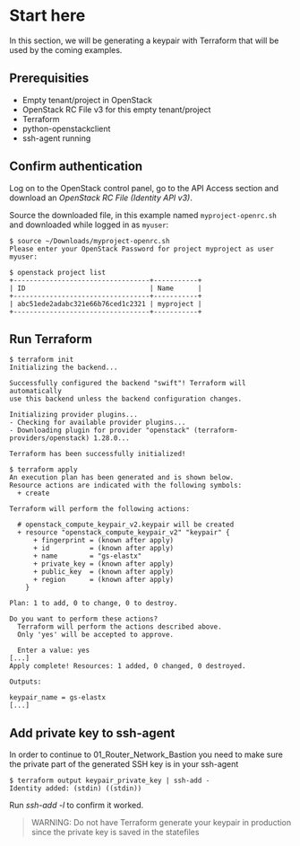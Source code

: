 # Start here

In this section, we will be generating a keypair with Terraform that will be used by the coming examples.

## Prerequisities

* Empty tenant/project in OpenStack
* OpenStack RC File v3 for this empty tenant/project
* Terraform
* python-openstackclient
* ssh-agent running

## Confirm authentication

Log on to the OpenStack control panel, go to the API Access section and
download an *OpenStack RC File (Identity API v3)*.

Source the downloaded file, in this example named `myproject-openrc.sh` and
downloaded while logged in as `myuser`:

```shell
$ source ~/Downloads/myproject-openrc.sh
Please enter your OpenStack Password for project myproject as user myuser:
```

```shell
$ openstack project list
+----------------------------------+-----------+
| ID                               | Name      |
+----------------------------------+-----------+
| abc51ede2adabc321e66b76ced1c2321 | myproject |
+----------------------------------+-----------+
```

## Run Terraform

```shell
$ terraform init
Initializing the backend...

Successfully configured the backend "swift"! Terraform will automatically
use this backend unless the backend configuration changes.

Initializing provider plugins...
- Checking for available provider plugins...
- Downloading plugin for provider "openstack" (terraform-providers/openstack) 1.28.0...

Terraform has been successfully initialized!
```

```shell
$ terraform apply
An execution plan has been generated and is shown below.
Resource actions are indicated with the following symbols:
  + create

Terraform will perform the following actions:

  # openstack_compute_keypair_v2.keypair will be created
  + resource "openstack_compute_keypair_v2" "keypair" {
      + fingerprint = (known after apply)
      + id          = (known after apply)
      + name        = "gs-elastx"
      + private_key = (known after apply)
      + public_key  = (known after apply)
      + region      = (known after apply)
    }

Plan: 1 to add, 0 to change, 0 to destroy.

Do you want to perform these actions?
  Terraform will perform the actions described above.
  Only 'yes' will be accepted to approve.

  Enter a value: yes
[...]
Apply complete! Resources: 1 added, 0 changed, 0 destroyed.

Outputs:

keypair_name = gs-elastx
[...]
```

## Add private key to ssh-agent

In order to continue to 01_Router_Network_Bastion you need to make sure the private part of the generated SSH key is in your ssh-agent

```shell
$ terraform output keypair_private_key | ssh-add -
Identity added: (stdin) ((stdin))
```

Run *ssh-add -l* to confirm it worked.

> WARNING: Do not have Terraform generate your keypair in production since the private key is saved in the statefiles
